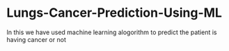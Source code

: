 # Lungs-Cancer-Prediction-Using-ML
In this we have used  machine learning alogorithm to predict the patient is having cancer or not
